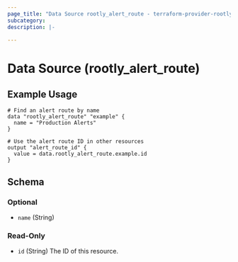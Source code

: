 ```yaml
---
page_title: "Data Source rootly_alert_route - terraform-provider-rootly"
subcategory:
description: |-

---
```


# Data Source (rootly_alert_route)





## Example Usage

```shell
# Find an alert route by name
data "rootly_alert_route" "example" {
  name = "Production Alerts"
}

# Use the alert route ID in other resources
output "alert_route_id" {
  value = data.rootly_alert_route.example.id
}
```

<!-- schema generated by tfplugindocs -->
## Schema

### Optional

- `name` (String)

### Read-Only

- `id` (String) The ID of this resource.
